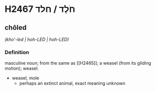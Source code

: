 # H2467 חֹלֶד / חלד

## chôled

_(kho'-led | hoh-LED | hoh-LED)_

### Definition

masculine noun; from the same as [[H2465]]; a weasel (from its gliding motion); weasel.

- weasel, mole
    - perhaps an extinct animal, exact meaning unknown
